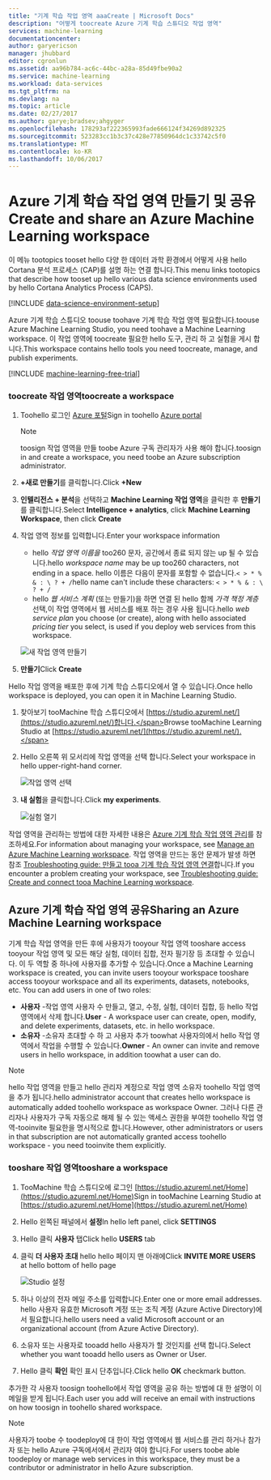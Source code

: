 ```yaml
---
title: "기계 학습 작업 영역 aaaCreate | Microsoft Docs"
description: "어떻게 toocreate Azure 기계 학습 스튜디오 작업 영역"
services: machine-learning
documentationcenter: 
author: garyericson
manager: jhubbard
editor: cgronlun
ms.assetid: aa96b784-ac6c-44bc-a28a-85d49fbe90a2
ms.service: machine-learning
ms.workload: data-services
ms.tgt_pltfrm: na
ms.devlang: na
ms.topic: article
ms.date: 02/27/2017
ms.author: garye;bradsev;ahgyger
ms.openlocfilehash: 178293af222365993fade666124f34269d892325
ms.sourcegitcommit: 523283cc1b3c37c428e77850964dc1c33742c5f0
ms.translationtype: MT
ms.contentlocale: ko-KR
ms.lasthandoff: 10/06/2017
---
```

# <a name="create-and-share-an-azure-machine-learning-workspace"></a><span data-ttu-id="d61b0-103">Azure 기계 학습 작업 영역 만들기 및 공유</span><span class="sxs-lookup"><span data-stu-id="d61b0-103">Create and share an Azure Machine Learning workspace</span></span>
<span data-ttu-id="d61b0-104">이 메뉴 tootopics tooset hello 다양 한 데이터 과학 환경에서 어떻게 사용 hello Cortana 분석 프로세스 (CAP)를 설명 하는 연결 합니다.</span><span class="sxs-lookup"><span data-stu-id="d61b0-104">This menu links tootopics that describe how tooset up hello various data science environments used by hello Cortana Analytics Process (CAPS).</span></span>

[!INCLUDE [data-science-environment-setup](../../includes/cap-setup-environments.md)]

<span data-ttu-id="d61b0-105">Azure 기계 학습 스튜디오 toouse toohave 기계 학습 작업 영역 필요합니다.</span><span class="sxs-lookup"><span data-stu-id="d61b0-105">toouse Azure Machine Learning Studio, you need toohave a Machine Learning workspace.</span></span> <span data-ttu-id="d61b0-106">이 작업 영역에 toocreate 필요한 hello 도구, 관리 하 고 실험을 게시 합니다.</span><span class="sxs-lookup"><span data-stu-id="d61b0-106">This workspace contains hello tools you need toocreate, manage, and publish experiments.</span></span>

[!INCLUDE [machine-learning-free-trial](../../includes/machine-learning-free-trial.md)]

### <a name="toocreate-a-workspace"></a><span data-ttu-id="d61b0-107">toocreate 작업 영역</span><span class="sxs-lookup"><span data-stu-id="d61b0-107">toocreate a workspace</span></span>
1. <span data-ttu-id="d61b0-108">Toohello 로그인 [Azure 포털](https://portal.azure.com/)</span><span class="sxs-lookup"><span data-stu-id="d61b0-108">Sign in toohello [Azure portal](https://portal.azure.com/)</span></span>

    > [!NOTE]
    > <span data-ttu-id="d61b0-109">toosign 작업 영역을 만들 toobe Azure 구독 관리자가 사용 해야 합니다.</span><span class="sxs-lookup"><span data-stu-id="d61b0-109">toosign in and create a workspace, you need toobe an Azure subscription administrator.</span></span> 
    >
    > 

2. <span data-ttu-id="d61b0-110">**+새로 만들기**를 클릭합니다.</span><span class="sxs-lookup"><span data-stu-id="d61b0-110">Click **+New**</span></span>

3. <span data-ttu-id="d61b0-111">**인텔리전스 + 분석**을 선택하고 **Machine Learning 작업 영역**을 클릭한 후 **만들기**를 클릭합니다.</span><span class="sxs-lookup"><span data-stu-id="d61b0-111">Select **Intelligence + analytics**, click **Machine Learning Workspace**, then click **Create**</span></span>

4. <span data-ttu-id="d61b0-112">작업 영역 정보를 입력합니다.</span><span class="sxs-lookup"><span data-stu-id="d61b0-112">Enter your workspace information</span></span>

    - <span data-ttu-id="d61b0-113">hello *작업 영역 이름을* too260 문자, 공간에서 종료 되지 않는 up 될 수 있습니다.</span><span class="sxs-lookup"><span data-stu-id="d61b0-113">hello *workspace name* may be up too260 characters, not ending in a space.</span></span> <span data-ttu-id="d61b0-114">hello 이름은 다음이 문자를 포함할 수 없습니다.`< > * % & : \ ? + /`</span><span class="sxs-lookup"><span data-stu-id="d61b0-114">hello name can't include these characters: `< > * % & : \ ? + /`</span></span>
    - <span data-ttu-id="d61b0-115">hello *웹 서비스 계획* (또는 만들기)을 하면 연결 된 hello 함께 *가격 책정 계층* 선택,이 작업 영역에서 웹 서비스를 배포 하는 경우 사용 됩니다.</span><span class="sxs-lookup"><span data-stu-id="d61b0-115">hello *web service plan* you choose (or create), along with hello associated *pricing tier* you select, is used if you deploy web services from this workspace.</span></span>

    ![새 작업 영역 만들기](media/machine-learning-create-workspace/create-new-workspace.png)

5. <span data-ttu-id="d61b0-117">**만들기**</span><span class="sxs-lookup"><span data-stu-id="d61b0-117">Click **Create**</span></span>

<span data-ttu-id="d61b0-118">Hello 작업 영역을 배포한 후에 기계 학습 스튜디오에서 열 수 있습니다.</span><span class="sxs-lookup"><span data-stu-id="d61b0-118">Once hello workspace is deployed, you can open it in Machine Learning Studio.</span></span>

1. <span data-ttu-id="d61b0-119">찾아보기 tooMachine 학습 스튜디오에서 [https://studio.azureml.net/](https://studio.azureml.net/)합니다.</span><span class="sxs-lookup"><span data-stu-id="d61b0-119">Browse tooMachine Learning Studio at [https://studio.azureml.net/](https://studio.azureml.net/).</span></span>

2. <span data-ttu-id="d61b0-120">Hello 오른쪽 위 모서리에 작업 영역을 선택 합니다.</span><span class="sxs-lookup"><span data-stu-id="d61b0-120">Select your workspace in hello upper-right-hand corner.</span></span>

    ![작업 영역 선택](media/machine-learning-create-workspace/open-workspace.png)

3. <span data-ttu-id="d61b0-122">**내 실험**을 클릭합니다.</span><span class="sxs-lookup"><span data-stu-id="d61b0-122">Click **my experiments**.</span></span>

    ![실험 열기](media/machine-learning-create-workspace/my-experiments.png)

<span data-ttu-id="d61b0-124">작업 영역을 관리하는 방법에 대한 자세한 내용은 [Azure 기계 학습 작업 영역 관리](machine-learning-manage-workspace.md)를 참조하세요.</span><span class="sxs-lookup"><span data-stu-id="d61b0-124">For information about managing your workspace, see [Manage an Azure Machine Learning workspace](machine-learning-manage-workspace.md).</span></span>
<span data-ttu-id="d61b0-125">작업 영역을 만드는 동안 문제가 발생 하면 참조 [Troubleshooting guide: 만들고 tooa 기계 학습 작업 영역 연결](machine-learning-troubleshooting-creating-ml-workspace.md)합니다.</span><span class="sxs-lookup"><span data-stu-id="d61b0-125">If you encounter a problem creating your workspace, see [Troubleshooting guide: Create and connect tooa Machine Learning workspace](machine-learning-troubleshooting-creating-ml-workspace.md).</span></span>


## <a name="sharing-an-azure-machine-learning-workspace"></a><span data-ttu-id="d61b0-126">Azure 기계 학습 작업 영역 공유</span><span class="sxs-lookup"><span data-stu-id="d61b0-126">Sharing an Azure Machine Learning workspace</span></span>
<span data-ttu-id="d61b0-127">기계 학습 작업 영역을 만든 후에 사용자가 tooyour 작업 영역 tooshare access tooyour 작업 영역 및 모든 해당 실험, 데이터 집합, 전자 필기장 등 초대할 수 있습니다. 이 두 역할 중 하나에 사용자를 추가할 수 있습니다.</span><span class="sxs-lookup"><span data-stu-id="d61b0-127">Once a Machine Learning workspace is created, you can invite users tooyour workspace tooshare access tooyour workspace and all its experiments, datasets, notebooks, etc. You can add users in one of two roles:</span></span>

* <span data-ttu-id="d61b0-128">**사용자** -작업 영역 사용자 수 만들고, 열고, 수정, 실험, 데이터 집합, 등 hello 작업 영역에서 삭제 합니다.</span><span class="sxs-lookup"><span data-stu-id="d61b0-128">**User** - A workspace user can create, open, modify, and delete experiments, datasets, etc. in hello workspace.</span></span>
* <span data-ttu-id="d61b0-129">**소유자** -소유자 초대할 수 하 고 사용자 추가 toowhat 사용자의에서 hello 작업 영역에서 작업을 수행할 수 있습니다.</span><span class="sxs-lookup"><span data-stu-id="d61b0-129">**Owner** - An owner can invite and remove users in hello workspace, in addition toowhat a user can do.</span></span>

> [!NOTE]
> <span data-ttu-id="d61b0-130">hello 작업 영역을 만들고 hello 관리자 계정으로 작업 영역 소유자 toohello 작업 영역을 추가 됩니다.</span><span class="sxs-lookup"><span data-stu-id="d61b0-130">hello administrator account that creates hello workspace is automatically added toohello workspace as workspace Owner.</span></span> <span data-ttu-id="d61b0-131">그러나 다른 관리자나 사용자가 구독 자동으로 해제 될 수 있는 액세스 권한을 부여한 toohello 작업 영역-tooinvite 필요한을 명시적으로 합니다.</span><span class="sxs-lookup"><span data-stu-id="d61b0-131">However, other administrators or users in that subscription are not automatically granted access toohello workspace - you need tooinvite them explicitly.</span></span>
> 
> 

### <a name="tooshare-a-workspace"></a><span data-ttu-id="d61b0-132">tooshare 작업 영역</span><span class="sxs-lookup"><span data-stu-id="d61b0-132">tooshare a workspace</span></span>

1. <span data-ttu-id="d61b0-133">TooMachine 학습 스튜디오에 로그인 [https://studio.azureml.net/Home](https://studio.azureml.net/Home)</span><span class="sxs-lookup"><span data-stu-id="d61b0-133">Sign in tooMachine Learning Studio at [https://studio.azureml.net/Home](https://studio.azureml.net/Home)</span></span>

2. <span data-ttu-id="d61b0-134">Hello 왼쪽된 패널에서 **설정**</span><span class="sxs-lookup"><span data-stu-id="d61b0-134">In hello left panel, click **SETTINGS**</span></span>

3. <span data-ttu-id="d61b0-135">Hello 클릭 **사용자** 탭</span><span class="sxs-lookup"><span data-stu-id="d61b0-135">Click hello **USERS** tab</span></span>

4. <span data-ttu-id="d61b0-136">클릭 **더 사용자 초대** hello hello 페이지 맨 아래에</span><span class="sxs-lookup"><span data-stu-id="d61b0-136">Click **INVITE MORE USERS** at hello bottom of hello page</span></span>

    ![Studio 설정](media/machine-learning-create-workspace/settings.png)

5. <span data-ttu-id="d61b0-138">하나 이상의 전자 메일 주소를 입력합니다.</span><span class="sxs-lookup"><span data-stu-id="d61b0-138">Enter one or more email addresses.</span></span> <span data-ttu-id="d61b0-139">hello 사용자 유효한 Microsoft 계정 또는 조직 계정 (Azure Active Directory)에서 필요합니다.</span><span class="sxs-lookup"><span data-stu-id="d61b0-139">hello users need a valid Microsoft account or an organizational account (from Azure Active Directory).</span></span>

6. <span data-ttu-id="d61b0-140">소유자 또는 사용자로 tooadd hello 사용자가 할 것인지를 선택 합니다.</span><span class="sxs-lookup"><span data-stu-id="d61b0-140">Select whether you want tooadd hello users as Owner or User.</span></span>

7. <span data-ttu-id="d61b0-141">Hello 클릭 **확인** 확인 표시 단추입니다.</span><span class="sxs-lookup"><span data-stu-id="d61b0-141">Click hello **OK** checkmark button.</span></span>

<span data-ttu-id="d61b0-142">추가한 각 사용자 toosign toohello에서 작업 영역을 공유 하는 방법에 대 한 설명이 이메일을 받게 됩니다.</span><span class="sxs-lookup"><span data-stu-id="d61b0-142">Each user you add will receive an email with instructions on how toosign in toohello shared workspace.</span></span>

> [!NOTE]
> <span data-ttu-id="d61b0-143">사용자가 toobe 수 toodeploy에 대 한이 작업 영역에서 웹 서비스를 관리 하거나 참가자 또는 hello Azure 구독에서에서 관리자 여야 합니다.</span><span class="sxs-lookup"><span data-stu-id="d61b0-143">For users toobe able toodeploy or manage web services in this workspace, they must be a contributor or administrator in hello Azure subscription.</span></span> 



